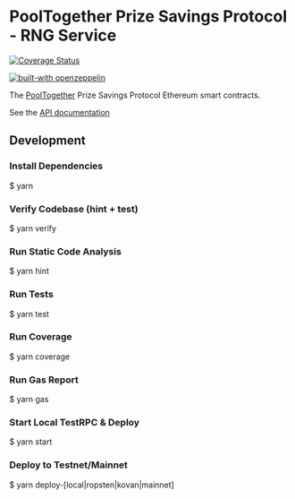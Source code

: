 # PoolTogether Prize Savings Protocol - RNG Service

[![Coverage Status](https://coveralls.io/repos/github/pooltogether/rng-service/badge.svg?branch=master)](https://coveralls.io/github/pooltogether/rng-service?branch=master)

[![built-with openzeppelin](https://img.shields.io/badge/built%20with-OpenZeppelin-3677FF)](https://docs.openzeppelin.com/)

The [PoolTogether](https://www.pooltogether.com/) Prize Savings Protocol Ethereum smart contracts.

See the [API documentation](https://docs.pooltogether.com/)


## Development

### Install Dependencies
$ yarn

### Verify Codebase (hint + test)
$ yarn verify

### Run Static Code Analysis
$ yarn hint

### Run Tests
$ yarn test

### Run Coverage
$ yarn coverage

### Run Gas Report
$ yarn gas

### Start Local TestRPC & Deploy
$ yarn start

### Deploy to Testnet/Mainnet
$ yarn deploy-[local|ropsten|kovan|mainnet]
